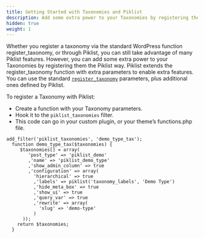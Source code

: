 ```yaml
---
title: Getting Started with Taxonomies and Piklist
description: Add some extra power to your Taxonomies by registering them the Piklist way.
hidden: true
weight: 1
---
```


Whether you register a taxonomy via the standard WordPress function register_taxonomy, or through Piklist, you can still take advantage of many Piklist features. However, you can add some extra power to your Taxonomies by registering them the Piklist way.  Piklist extends the register_taxonomy function with extra parameters to enable extra features.  You can use the standard [`register_taxonomy`](https://codex.wordpress.org/Function_Reference/register_taxonomy) parameters, plus additional ones defined by Piklist.

To register a Taxonomy with Piklist:

* Create a function with your Taxonomy parameters.
* Hook it to the `piklist_taxonomies` filter.
* This code can go in your custom plugin, or your theme’s functions.php file.

```
add_filter('piklist_taxonomies', 'demo_type_tax');
  function demo_type_tax($taxonomies) {
     $taxonomies[] = array(
        'post_type' => 'piklist_demo'
        ,'name' => 'piklist_demo_type'
        ,'show_admin_column' => true
        ,'configuration' => array(
          'hierarchical' => true
          ,'labels' => piklist('taxonomy_labels', 'Demo Type')
          ,'hide_meta_box' => true
          ,'show_ui' => true
          ,'query_var' => true
          ,'rewrite' => array(
            'slug' => 'demo-type'
          )
      ));
    return $taxonomies;
  }
 ```
